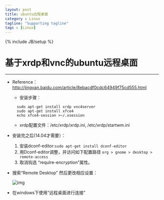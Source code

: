 ```yaml
---
layout: post
title: ubuntu远程桌面
category : Linux
tagline: "Supporting tagline"
tags : [Linux]
---
```

{% include JB/setup %}
# 基于xrdp和vnc的ubuntu远程桌面
---

- Reference：http://jingyan.baidu.com/article/8ebacdf0cdc64949f75cd555.html
  + 安装步骤：

  ```
    sudo apt-get install xrdp vnc4server
    sudo apt-get install xfce4
    echo xfce4-session >~/.xsession
  ```

  + xrdp配置文件：/etc/xrdp/xrdp.ini, /etc/xrdp/startwm.ini
- 安装完之后(14.04才需要）：
  1. 安装dconf-editor:`sudo apt-get install dconf-editor`
  2. 用Dconf-editor调整，并访问如下配置路径
        `org > gnome > desktop > remote-access`
  3. 取消钩选 “requlre-encryption”属性。
- 搜索“Remote Desktop” 然后更改相应设置：

  ![img](http://blog.onlyforyou.xyz/image/remote.jpg)

- 在windows下使用“远程桌面进行连接”
